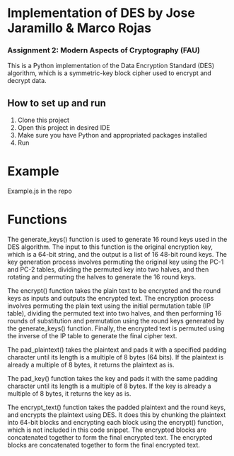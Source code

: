 # Implementation of DES by Jose Jaramillo & Marco Rojas

### Assignment 2: Modern Aspects of Cryptography (FAU)
This is a Python implementation of the Data Encryption Standard (DES) algorithm, which is a symmetric-key block cipher used to encrypt and decrypt data. 


## How to set up and run
1. Clone this project
2. Open this project in desired IDE
3. Make sure you have Python and appropriated packages installed
4. Run

# Example
Example.js in the repo


# Functions
The generate_keys() function is used to generate 16 round keys used in the DES algorithm. The input to this function is the original encryption key, which is a 64-bit string, and the output is a list of 16 48-bit round keys. The key generation process involves permuting the original key using the PC-1 and PC-2 tables, dividing the permuted key into two halves, and then rotating and permuting the halves to generate the 16 round keys.

The encrypt() function takes the plain text to be encrypted and the round keys as inputs and outputs the encrypted text. The encryption process involves permuting the plain text using the initial permutation table (IP table), dividing the permuted text into two halves, and then performing 16 rounds of substitution and permutation using the round keys generated by the generate_keys() function. Finally, the encrypted text is permuted using the inverse of the IP table to generate the final cipher text.

The pad_plaintext() takes the plaintext and pads it with a specified padding character until its length is a multiple of 8 bytes (64 bits). If the plaintext is already a multiple of 8 bytes, it returns the plaintext as is.

The pad_key() function takes the key and pads it with the same padding character until its length is a multiple of 8 bytes. If the key is already a multiple of 8 bytes, it returns the key as is.

The encrypt_text() function takes the padded plaintext and the round keys, and encrypts the plaintext using DES. It does this by chunking the plaintext into 64-bit blocks and encrypting each block using the encrypt() function, which is not included in this code snippet. The encrypted blocks are concatenated together to form the final encrypted text. The encrypted blocks are concatenated together to form the final encrypted text.

